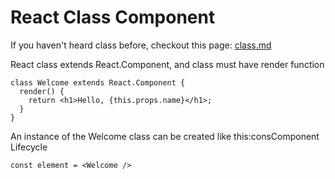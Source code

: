 # React Class Component

If you haven't heard class before, checkout this page: [class.md](../../../website-fundamentals/javascript/class.md "mention")



React class extends React.Component, and class must have render function

```
class Welcome extends React.Component {
  render() {
    return <h1>Hello, {this.props.name}</h1>;
  }
}
```

An instance of the Welcome class can be created like this:consComponent Lifecycle

```
const element = <Welcome />
```
